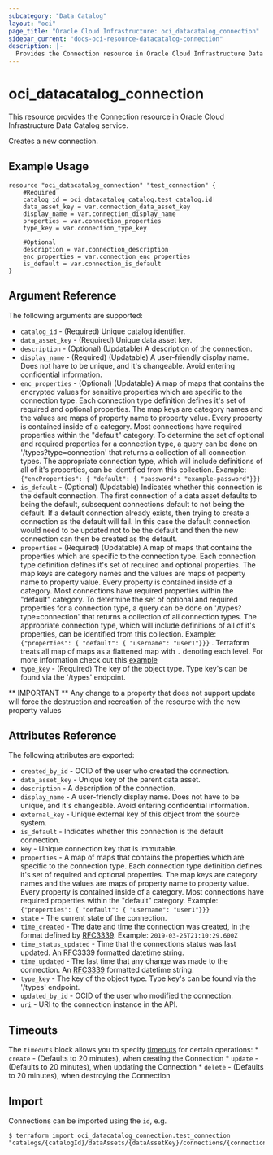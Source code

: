 ```yaml
---
subcategory: "Data Catalog"
layout: "oci"
page_title: "Oracle Cloud Infrastructure: oci_datacatalog_connection"
sidebar_current: "docs-oci-resource-datacatalog-connection"
description: |-
  Provides the Connection resource in Oracle Cloud Infrastructure Data Catalog service
---
```


# oci_datacatalog_connection
This resource provides the Connection resource in Oracle Cloud Infrastructure Data Catalog service.

Creates a new connection.

## Example Usage

```hcl
resource "oci_datacatalog_connection" "test_connection" {
	#Required
	catalog_id = oci_datacatalog_catalog.test_catalog.id
	data_asset_key = var.connection_data_asset_key
	display_name = var.connection_display_name
	properties = var.connection_properties
	type_key = var.connection_type_key

	#Optional
	description = var.connection_description
	enc_properties = var.connection_enc_properties
	is_default = var.connection_is_default
}
```

## Argument Reference

The following arguments are supported:

* `catalog_id` - (Required) Unique catalog identifier.
* `data_asset_key` - (Required) Unique data asset key.
* `description` - (Optional) (Updatable) A description of the connection.
* `display_name` - (Required) (Updatable) A user-friendly display name. Does not have to be unique, and it's changeable. Avoid entering confidential information. 
* `enc_properties` - (Optional) (Updatable) A map of maps that contains the encrypted values for sensitive properties which are specific to the connection type. Each connection type definition defines it's set of required and optional properties. The map keys are category names and the values are maps of property name to property value. Every property is contained inside of a category. Most connections have required properties within the "default" category. To determine the set of optional and required properties for a connection type, a query can be done on '/types?type=connection' that returns a collection of all connection types. The appropriate connection type, which will include definitions of all of it's properties, can be identified from this collection. Example: `{"encProperties": { "default": { "password": "example-password"}}}` 
* `is_default` - (Optional) (Updatable) Indicates whether this connection is the default connection. The first connection of a data asset defaults to being the default, subsequent connections default to not being the default. If a default connection already exists, then trying to create a connection as the default will fail. In this case the default connection would need to be updated not to be the default and then the new connection can then be created as the default. 
* `properties` - (Required) (Updatable) A map of maps that contains the properties which are specific to the connection type. Each connection type definition defines it's set of required and optional properties. The map keys are category names and the values are maps of property name to property value. Every property is contained inside of a category. Most connections have required properties within the "default" category. To determine the set of optional and required properties for a connection type, a query can be done on '/types?type=connection' that returns a collection of all connection types. The appropriate connection type, which will include definitions of all of it's properties, can be identified from this collection. Example: `{"properties": { "default": { "username": "user1"}}}` . Terraform treats all map of maps as a flattened map with `.` denoting each level. For more information check out this [example](https://github.com/oracle/terraform-provider-oci/blob/master/examples/datacatalog/main.tf)
* `type_key` - (Required) The key of the object type. Type key's can be found via the '/types' endpoint.


** IMPORTANT **
Any change to a property that does not support update will force the destruction and recreation of the resource with the new property values

## Attributes Reference

The following attributes are exported:

* `created_by_id` - OCID of the user who created the connection.
* `data_asset_key` - Unique key of the parent data asset.
* `description` - A description of the connection.
* `display_name` - A user-friendly display name. Does not have to be unique, and it's changeable. Avoid entering confidential information. 
* `external_key` - Unique external key of this object from the source system.
* `is_default` - Indicates whether this connection is the default connection.
* `key` - Unique connection key that is immutable.
* `properties` - A map of maps that contains the properties which are specific to the connection type. Each connection type definition defines it's set of required and optional properties. The map keys are category names and the values are maps of property name to property value. Every property is contained inside of a category. Most connections have required properties within the "default" category. Example: `{"properties": { "default": { "username": "user1"}}}` 
* `state` - The current state of the connection.
* `time_created` - The date and time the connection was created, in the format defined by [RFC3339](https://tools.ietf.org/html/rfc3339). Example: `2019-03-25T21:10:29.600Z` 
* `time_status_updated` - Time that the connections status was last updated. An [RFC3339](https://tools.ietf.org/html/rfc3339) formatted datetime string.
* `time_updated` - The last time that any change was made to the connection. An [RFC3339](https://tools.ietf.org/html/rfc3339) formatted datetime string. 
* `type_key` - The key of the object type. Type key's can be found via the '/types' endpoint.
* `updated_by_id` - OCID of the user who modified the connection.
* `uri` - URI to the connection instance in the API.

## Timeouts

The `timeouts` block allows you to specify [timeouts](https://registry.terraform.io/providers/oracle/oci/latest/docs/guides/changing_timeouts) for certain operations:
	* `create` - (Defaults to 20 minutes), when creating the Connection
	* `update` - (Defaults to 20 minutes), when updating the Connection
	* `delete` - (Defaults to 20 minutes), when destroying the Connection


## Import

Connections can be imported using the `id`, e.g.

```
$ terraform import oci_datacatalog_connection.test_connection "catalogs/{catalogId}/dataAssets/{dataAssetKey}/connections/{connectionKey}" 
```

